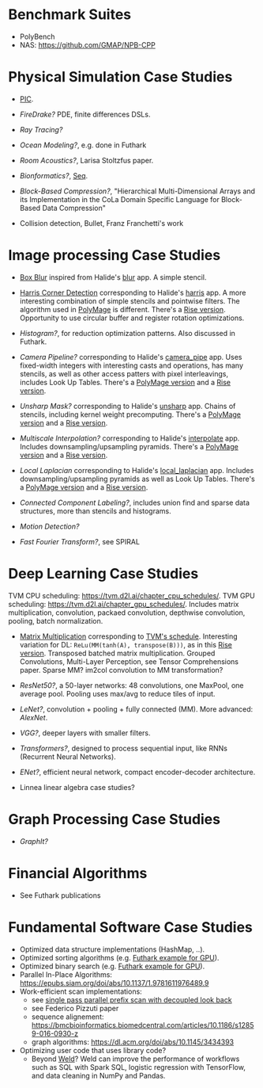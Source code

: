 # Benchmark Suites

- PolyBench
- NAS: https://github.com/GMAP/NPB-CPP

# Physical Simulation Case Studies

- [PIC](pic).
- *FireDrake?* PDE, finite differences DSLs.
- *Ray Tracing?*
- *Ocean Modeling?*, e.g. done in Futhark
- *Room Acoustics?*, Larisa Stoltzfus paper.
- *Bionformatics?*, [Seq](https://dl.acm.org/doi/10.1145/3360551).
- *Block-Based Compression?*, "Hierarchical Multi-Dimensional Arrays and its
Implementation in the CoLa Domain Specific Language for Block-Based Data Compression"

- Collision detection, Bullet, Franz Franchetti's work

# Image processing Case Studies

- [Box Blur](box_blur) inspired from Halide's [blur](https://github.com/halide/Halide/blob/0782d80b4907f94b4bc2b0df806306952ad39111/apps/blur/) app. A simple stencil.

- [Harris Corner Detection](harris) corresponding to Halide's [harris](https://github.com/halide/Halide/blob/0782d80b4907f94b4bc2b0df806306952ad39111/apps/harris/) app. A more interesting combination of simple stencils and pointwise filters. The algorithm used in [PolyMage](https://bitbucket.org/udayb/polymage/src/e28327c/sandbox/apps/python/img_proc/harris
) is different. There's a [Rise version](https://github.com/rise-lang/shine/blob/fc3423da41fbfdf2373e007848d16936756cae77/src/main/scala/apps/harrisCornerDetectionHalide.scala). Opportunity to use circular buffer and register rotation optimizations.

- *Histogram?*, for reduction optimization patterns. Also discussed in Futhark.

- *Camera Pipeline?* corresponding to Halide's [camera_pipe](https://github.com/halide/Halide/blob/0782d80b4907f94b4bc2b0df806306952ad39111/apps/camera_pipe/) app. Uses fixed-width integers with interesting casts and operations, has many stencils, as well as other access patters with pixel interleavings, includes Look Up Tables. There's a [PolyMage version](https://bitbucket.org/udayb/polymage/src/e28327c/sandbox/apps/python/img_proc/campipe) and a [Rise version](https://github.com/rise-lang/shine/blob/fc3423da41fbfdf2373e007848d16936756cae77/src/main/scala/apps/cameraPipeline.scala).

- *Unsharp Mask?* corresponding to Halide's [unsharp](https://github.com/halide/Halide/blob/0782d80b4907f94b4bc2b0df806306952ad39111/apps/unsharp/) app. Chains of stencils, including kernel weight precomputing. There's a [PolyMage version](https://bitbucket.org/udayb/polymage/src/e28327c/sandbox/apps/python/img_proc/unsharp_mask) and a [Rise version](https://github.com/rise-lang/shine/blob/fc3423da41fbfdf2373e007848d16936756cae77/src/main/scala/apps/unsharpMask.scala).

- *Multiscale Interpolation?* corresponding to Halide's [interpolate](https://github.com/halide/Halide/blob/0782d80b4907f94b4bc2b0df806306952ad39111/apps/interpolate/) app. Includes downsampling/upsampling pyramids. There's a [PolyMage version](https://bitbucket.org/udayb/polymage/src/e28327c/sandbox/apps/python/img_proc/interpolate) and a [Rise version](https://github.com/rise-lang/shine/blob/fc3423da41fbfdf2373e007848d16936756cae77/src/main/scala/apps/multiscaleInterpolation.scala).

- *Local Laplacian* corresponding to Halide's [local_laplacian](https://github.com/halide/Halide/blob/0782d80b4907f94b4bc2b0df806306952ad39111/apps/local_laplacian/) app. Includes downsampling/upsampling pyramids as well as Look Up Tables. There's a [PolyMage version](https://bitbucket.org/udayb/polymage/src/e28327c/sandbox/apps/python/img_proc/local_laplacian) and a [Rise version](https://github.com/rise-lang/shine/blob/fc3423da41fbfdf2373e007848d16936756cae77/src/main/scala/apps/localLaplacian.scala).

- *Connected Component Labeling?*, includes union find and sparse data structures, more than stencils and histograms.

- *Motion Detection?*

- *Fast Fourier Transform?*, see SPIRAL

# Deep Learning Case Studies

TVM CPU scheduling: https://tvm.d2l.ai/chapter_cpu_schedules/.
TVM GPU scheduling: https://tvm.d2l.ai/chapter_gpu_schedules/.
Includes matrix multiplication, convolution, packaed convolution, depthwise convolution, pooling, batch normalization.

- [Matrix Multiplication](matmul) corresponding to [TVM's schedule](https://tvm.apache.org/docs/how_to/optimize_operators/opt_gemm.html). Interesting variation for DL: `ReLu(MM(tanh(A), transpose(B)))`, as in this [Rise version](https://github.com/rise-lang/shine/blob/89545f3a326405d8715d704ff3bcd848515f1a4f/src/main/scala/apps/neuralNetworkPieces.scala). Transposed batched matrix multiplication. Grouped Convolutions, Multi-Layer Perception, see Tensor Comprehensions paper. Sparse MM? im2col convolution to MM transformation?

- *ResNet50?*, a 50-layer networks: 48 convolutions, one MaxPool, one average pool. Pooling uses max/avg to reduce tiles of input.

- *LeNet?*, convolution + pooling + fully connected (MM). More advanced: *AlexNet*.

- *VGG?*, deeper layers with smaller filters.

- *Transformers?*, designed to process sequential input, like RNNs (Recurrent Neural Networks).

- *ENet?*, efficient neural network, compact encoder-decoder architecture.

- Linnea linear algebra case studies?

# Graph Processing Case Studies

- *GraphIt?*

# Financial Algorithms

- See Futhark publications

# Fundamental Software Case Studies

- Optimized data structure implementations (HashMap, ..).
- Optimized sorting algorithms (e.g. [Futhark example for GPU](https://futhark-lang.org/examples/radix-sort.html)).
- Optimized binary search (e.g. [Futhark example for GPU](https://futhark-lang.org/examples/binary-search.html)).
- Parallel In-Place Algorithms: https://epubs.siam.org/doi/abs/10.1137/1.9781611976489.9
- Work-efficient scan implementations:
  - see [single pass parallel prefix scan with decoupled look back](https://research.nvidia.com/publication/2016-03_single-pass-parallel-prefix-scan-decoupled-look-back)
  - see Federico Pizzuti paper
  - sequence alignement: https://bmcbioinformatics.biomedcentral.com/articles/10.1186/s12859-016-0930-z
  - graph algorithms: https://dl.acm.org/doi/abs/10.1145/3434393
- Optimizing user code that uses library code?
  - Beyond [Weld](https://www.weld.rs/)? Weld can improve the performance of workflows such as SQL with Spark SQL, logistic regression with TensorFlow, and data cleaning in NumPy and Pandas.
